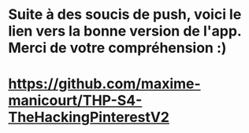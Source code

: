 # Suite à des soucis de push, voici le lien vers la bonne version de l'app. Merci de votre compréhension :)
# https://github.com/maxime-manicourt/THP-S4-TheHackingPinterestV2

